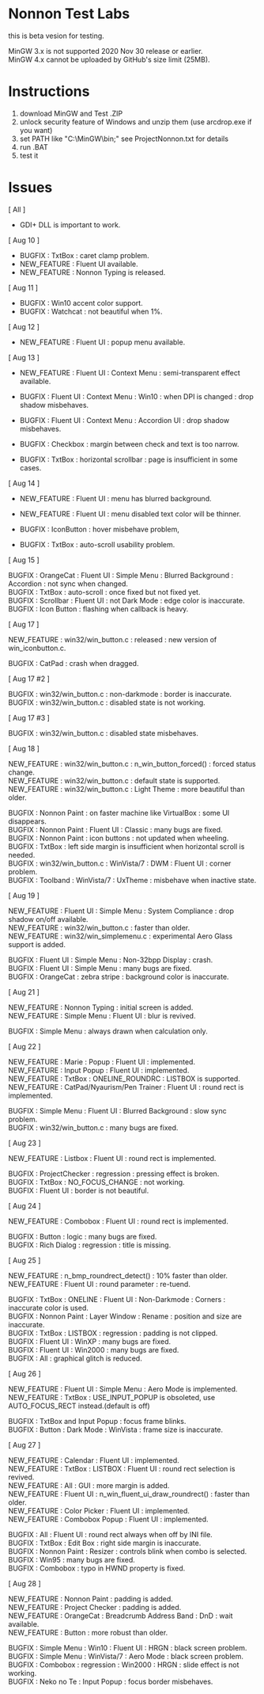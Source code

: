 # Nonnon Test Labs

this is beta vesion for testing.<br>

MinGW 3.x is not supported 2020 Nov 30 release or earlier.<br>
MinGW 4.x cannot be uploaded by GitHub's size limit (25MB).<br>

# Instructions

1. download MinGW and Test .ZIP<br>
2. unlock security feature of Windows and unzip them (use arcdrop.exe if you want)<br>
3. set PATH like "C:\MinGW\bin;" see ProjectNonnon.txt for details<br>
4. run .BAT<br>
5. test it<br>

# Issues

[ All ]<br>

+ GDI+ DLL is important to work.<br>

[ Aug 10 ]<br>

+ BUGFIX : TxtBox : caret clamp problem.<br>
+ NEW_FEATURE : Fluent UI available.<br>
+ NEW_FEATURE : Nonnon Typing is released.<br>

[ Aug 11 ]<br>

+ BUGFIX : Win10 accent color support.<br>
+ BUGFIX : Watchcat : not beautiful when 1%.<br>

[ Aug 12 ]<br>

+ NEW_FEATURE : Fluent UI : popup menu available.<br>

[ Aug 13 ]<br>

+ NEW_FEATURE : Fluent UI : Context Menu : semi-transparent effect available.<br>

+ BUGFIX : Fluent UI : Context Menu : Win10 : when DPI is changed : drop shadow misbehaves.<br>
+ BUGFIX : Fluent UI : Context Menu : Accordion UI : drop shadow misbehaves.<br>
+ BUGFIX : Checkbox : margin between check and text is too narrow.<br>
+ BUGFIX : TxtBox : horizontal scrollbar : page is insufficient in some cases.<br>

[ Aug 14 ]<br>

+ NEW_FEATURE : Fluent UI : menu has blurred background.<br>
+ NEW_FEATURE : Fluent UI : menu disabled text color will be thinner.<br>

+ BUGFIX : IconButton : hover misbehave problem,<br>
+ BUGFIX : TxtBox : auto-scroll usability problem.<br>

[ Aug 15 ]<br>

BUGFIX : OrangeCat : Fluent UI : Simple Menu : Blurred Background : Accordion : not sync when changed.<br>
BUGFIX : TxtBox : auto-scroll : once fixed but not fixed yet.<br>
BUGFIX : Scrollbar : Fluent UI : not Dark Mode : edge color is inaccurate.<br>
BUGFIX : Icon Button : flashing when callback is heavy.<br>

[ Aug 17 ]<br>

NEW_FEATURE : win32/win_button.c : released : new version of win_iconbutton.c.<br>

BUGFIX : CatPad : crash when dragged.<br>

[ Aug 17 #2 ]<br>

BUGFIX : win32/win_button.c : non-darkmode : border is inaccurate.<br>
BUGFIX : win32/win_button.c : disabled state is not working.<br>

[ Aug 17 #3 ]<br>

BUGFIX : win32/win_button.c : disabled state misbehaves.<br>

[ Aug 18 ]<br>

NEW_FEATURE : win32/win_button.c : n_win_button_forced() : forced status change.<br>
NEW_FEATURE : win32/win_button.c : default state is supported.<br>
NEW_FEATURE : win32/win_button.c : Light Theme : more beautiful than older.<br>

BUGFIX : Nonnon Paint : on faster machine like VirtualBox : some UI disappears.<br>
BUGFIX : Nonnon Paint : Fluent UI : Classic : many bugs are fixed.<br>
BUGFIX : Nonnon Paint : icon buttons : not updated when wheeling.<br>
BUGFIX : TxtBox : left side margin is insufficient when horizontal scroll is needed.<br>
BUGFIX : win32/win_button.c : WinVista/7 : DWM : Fluent UI : corner problem.<br>
BUGFIX : Toolband : WinVista/7 : UxTheme : misbehave when inactive state.<br>

[ Aug 19 ]<br>

NEW_FEATURE : Fluent UI : Simple Menu : System Compliance : drop shadow on/off available.<br>
NEW_FEATURE : win32/win_button.c : faster than older.<br>
NEW_FEATURE : win32/win_simplemenu.c : experimental Aero Glass support is added.<br>

BUGFIX : Fluent UI : Simple Menu : Non-32bpp Display : crash.<br>
BUGFIX : Fluent UI : Simple Menu : many bugs are fixed.<br>
BUGFIX : OrangeCat : zebra stripe : background color is inaccurate.<br>

[ Aug 21 ]<br>

NEW_FEATURE : Nonnon Typing : initial screen is added.<br>
NEW_FEATURE : Simple Menu : Fluent UI : blur is revived.<br>

BUGFIX : Simple Menu : always drawn when calculation only.<br>

[ Aug 22 ]<br>

NEW_FEATURE : Marie : Popup : Fluent UI : implemented.<br>
NEW_FEATURE : Input Popup : Fluent UI : implemented.<br>
NEW_FEATURE : TxtBox : ONELINE_ROUNDRC : LISTBOX is supported.<br>
NEW_FEATURE : CatPad/Nyaurism/Pen Trainer : Fluent UI : round rect is implemented.<br>

BUGFIX : Simple Menu : Fluent UI : Blurred Background : slow sync problem.<br>
BUGFIX : win32/win_button.c : many bugs are fixed.<br>

[ Aug 23 ]<br>

NEW_FEATURE : Listbox : Fluent UI : round rect is implemented.<br>

BUGFIX : ProjectChecker : regression : pressing effect is broken.<br>
BUGFIX : TxtBox : NO_FOCUS_CHANGE : not working.<br>
BUGFIX : Fluent UI : border is not beautiful.<br>

[ Aug 24 ]<br>

NEW_FEATURE : Combobox : Fluent UI : round rect is implemented.<br>

BUGFIX : Button : logic : many bugs are fixed.<br>
BUGFIX : Rich Dialog : regression : title is missing.<br>

[ Aug 25 ]<br>

NEW_FEATURE : n_bmp_roundrect_detect() : 10% faster than older.<br>
NEW_FEATURE : Fluent UI : round parameter : re-tuend.<br>

BUGFIX : TxtBox : ONELINE : Fluent UI : Non-Darkmode : Corners : inaccurate color is used.<br>
BUGFIX : Nonnon Paint : Layer Window : Rename : position and size are inaccurate.<br>
BUGFIX : TxtBox : LISTBOX : regression : padding is not clipped.<br>
BUGFIX : Fluent UI : WinXP : many bugs are fixed.<br>
BUGFIX : Fluent UI : Win2000 : many bugs are fixed.<br>
BUGFIX : All : graphical glitch is reduced.<br>

[ Aug 26 ]

NEW_FEATURE : Fluent UI : Simple Menu : Aero Mode is implemented.<br>
NEW_FEATURE : TxtBox : USE_INPUT_POPUP is obsoleted, use AUTO_FOCUS_RECT instead.(default is off)<br>

BUGFIX : TxtBox and Input Popup : focus frame blinks.<br>
BUGFIX : Button : Dark Mode : WinVista : frame size is inaccurate.<br>

[ Aug 27 ]<br>

NEW_FEATURE : Calendar : Fluent UI : implemented.<br>
NEW_FEATURE : TxtBox : LISTBOX : Fluent UI : round rect selection is revived.<br>
NEW_FEATURE : All : GUI : more margin is added.<br>
NEW_FEATURE : Fluent UI : n_win_fluent_ui_draw_roundrect() : faster than older.<br>
NEW_FEATURE : Color Picker : Fluent UI : implemented.<br>
NEW_FEATURE : Combobox Popup : Fluent UI : implemented.<br>

BUGFIX : All : Fluent UI : round rect always when off by INI file.<br>
BUGFIX : TxtBox : Edit Box : right side margin is inaccurate.<br>
BUGFIX : Nonnon Paint : Resizer : controls blink when combo is selected.<br>
BUGFIX : Win95 : many bugs are fixed.<br>
BUGFIX : Combobox : typo in HWND property is fixed.<br>

[ Aug 28 ]<br>

NEW_FEATURE : Nonnon Paint : padding is added.<br>
NEW_FEATURE : Project Checker : padding is added.<br>
NEW_FEATURE : OrangeCat : Breadcrumb Address Band : DnD : wait available.<br>
NEW_FEATURE : Button : more robust than older.<br>

BUGFIX : Simple Menu : Win10 : Fluent UI : HRGN : black screen problem.<br>
BUGFIX : Simple Menu : WinVista/7 : Aero Mode : black screen problem.<br>
BUGFIX : Combobox : regression : Win2000 : HRGN : slide effect is not working.<br>
BUGFIX : Neko no Te : Input Popup : focus border misbehaves.<br>
